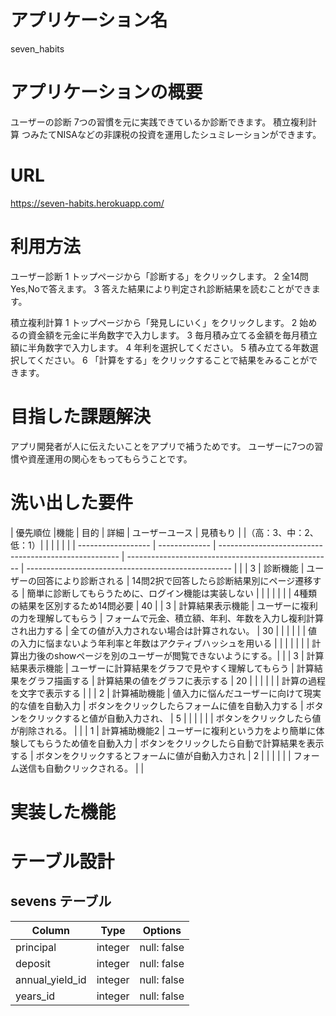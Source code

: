 # アプリケーション名
seven_habits

# アプリケーションの概要
ユーザーの診断 7つの習慣を元に実践できているか診断できます。
積立複利計算 つみたてNISAなどの非課税の投資を運用したシュミレーションができます。

# URL
https://seven-habits.herokuapp.com/

# 利用方法
ユーザー診断
1 トップページから「診断する」をクリックします。
2 全14問Yes,Noで答えます。
3 答えた結果により判定され診断結果を読むことができます。

積立複利計算
1 トップページから「発見しにいく」をクリックします。
2 始めるの資金額を元金に半角数字で入力します。
3 毎月積み立てる金額を毎月積立額に半角数字で入力します。
4 年利を選択してください。
5 積み立てる年数選択してください。
6 「計算をする」をクリックすることで結果をみることができます。

# 目指した課題解決
アプリ開発者が人に伝えたいことをアプリで補うためです。
ユーザーに7つの習慣や資産運用の関心をもってもらうことです。

# 洗い出した要件
| 優先順位            |機能            | 目的                                                  | 詳細                                                 | ユーザーユース                                        | 見積もり |
|（高：3、中：2、低：1）|               |                                                       |                                                     |                                                     |         |
| ------------------ | ------------- | ----------------------------------------------------- | --------------------------------------------------- | --------------------------------------------------- |        |
|                  3 | 診断機能        | ユーザーの回答により診断される                            | 14問2択で回答したら診断結果別にページ遷移する               | 簡単に診断してもらうために、ログイン機能は実装しない        |        |
|                    |               |                                                       |                                                      | 4種類の結果を区別するため14問必要                       | 40     |
|                  3 | 計算結果表示機能 | ユーザーに複利の力を理解してもらう                         | フォームで元金、積立額、年利、年数を入力し複利計算され出力する | 全ての値が入力されない場合は計算されない。                 | 30     |
|                    |               |                                                       |                                                     | 値の入力に悩まないよう年利率と年数はアクティブハッシュを用いる |        |
|                    |               |                                                       |                                                     | 計算出力後のshowページを別のユーザーが閲覧できないようにする。|        |
|                  3 | 計算結果表示機能 | ユーザーに計算結果をグラフで見やすく理解してもらう            | 計算結果をグラフ描画する                                 | 計算結果の値をグラフに表示する                           | 20     |
|                    |               |                                                       |                                                      | 計算の過程を文字で表示する                              |        |
|                  2 | 計算補助機能    | 値入力に悩んだユーザーに向けて現実的な値を自動入力             | ボタンをクリックしたらフォームに値を自動入力する             | ボタンをクリックすると値が自動入力され、                  | 5      |
|                    |               |                                                       |                                                      | ボタンをクリックしたら値が削除される。                    |        |
|                  1 | 計算補助機能2   | ユーザーに複利という力をより簡単に体験してもらうため値を自動入力 | ボタンをクリックしたら自動で計算結果を表示する               | ボタンをクリックするとフォームに値が自動入力され           | 2      |
|                    |               |                                                       |                                                      | フォーム送信も自動クリックされる。                       |        |

# 実装した機能



# テーブル設計

## sevens テーブル

| Column          | Type       | Options                        |
| --------------- | ---------- | ------------------------------ |
| principal       | integer    | null: false                    |
| deposit         | integer    | null: false                    |
| annual_yield_id | integer    | null: false                    |
| years_id        | integer    | null: false                    |
